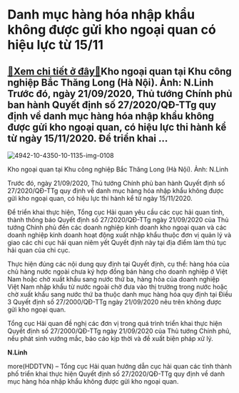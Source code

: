 Danh mục hàng hóa nhập khẩu không được gửi kho ngoại quan có hiệu lực từ 15/11
==============================================================================

[:gift:Xem chi tiết ở đây:gift:](https://hddtvn.com/danh-muc-hang-hoa-nhap-khau-khong-duoc-gui-kho-ngoai-quan-co-hieu-luc-tu-15-11/)Kho ngoại quan tại Khu công nghiệp Bắc Thăng Long (Hà Nội). Ảnh: N.Linh Trước đó, ngày 21/09/2020, Thủ tướng Chính phủ ban hành Quyết định số 27/2020/QĐ-TTg quy định về danh mục hàng hóa nhập khẩu không được gửi kho ngoại quan, có hiệu lực thi hành kể từ ngày 15/11/2020. Để triển khai …
-----------------------------------------------------------------------------------------------------------------------------------------------------------------------------------------------------------------------------------------------------------------------------------------------





![4942-10-4350-10-1135-img-0108](https://haiquanonline.com.vn/stores/news_dataimages/hoannm/072020/22/16/in_article/4942_10-4350_10-1135_IMG_0108.jpg?rt=20201015155914 "Kho ngoại quan tại Khu công nghiệp Bắc Thăng Long (Hà Nội). 	Ảnh: N.Linh")


Kho ngoại quan tại Khu công nghiệp Bắc Thăng Long (Hà Nội). Ảnh: N.Linh



Trước đó, ngày 21/09/2020, Thủ tướng Chính phủ ban hành Quyết định số 27/2020/QĐ-TTg quy định về danh mục hàng hóa nhập khẩu không được gửi kho ngoại quan, có hiệu lực thi hành kể từ ngày 15/11/2020.


Để triển khai thực hiện, Tổng cục Hải quan yêu cầu các cục hải quan tỉnh, thành thông báo Quyết định số 27/2020/QĐ-TTg ngày 21/09/2020 của Thủ tướng Chính phủ đến các doanh nghiệp kinh doanh kho ngoại quan và các doanh nghiệp kinh doanh hoạt động xuất nhập khẩu thuộc đơn vị quản lý và giao các chi cục hải quan niêm yết Quyết định này tại địa điểm làm thủ tục hải quan của chi cục.


Thực hiện đúng các nội dung quy định tại Quyết định, cụ thể: hàng hóa của chủ hàng nước ngoài chưa ký hợp đồng bán hàng cho doanh nghiệp ở Việt Nam hoặc chờ xuất khẩu sang nước thứ ba, hàng hóa của doanh nghiệp Việt Nam nhập khẩu từ nước ngoài chờ đưa vào thị trường trong nước hoặc chờ xuất khẩu sang nước thứ ba thuộc danh mục hàng hóa quy định tại Điều 3 Quyết định số 27/2000/QĐ-TTg ngày 21/09/2020 nêu trên không được gửi kho ngoại quan.


Tổng cục Hải quan đề nghị các đơn vị trong quá trình triển khai thực hiện Quyết định số 27/2000/QĐ-TTg ngày 21/09/2020 của Thủ tướng Chính phủ, nếu phát sinh vướng mắc, báo cáo kịp thời và đề xuất biện pháp xử lý.




**N.Linh**



more(HDDTVN) – Tổng cục Hải quan hướng dẫn cục hải quan các tỉnh thành phố triển khai thực hiện Quyết định số 27/2020/QĐ-TTg quy định về danh mục hàng hóa nhập khẩu không được gửi kho ngoại quan.

